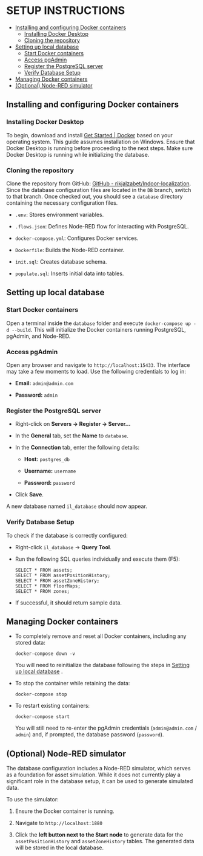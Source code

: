 # SETUP INSTRUCTIONS

- [Installing and configuring Docker containers](#installing-and-configuring-docker-containers)
  - [Installing Docker Desktop](#installing-docker-desktop)
  - [Cloning the repository](#cloning-the-repository)
- [Setting up local database](#setting-up-local-database)
  - [Start Docker containers](#start-docker-containers)
  - [Access pgAdmin](#access-pgadmin)
  - [Register the PostgreSQL server](#register-the-postgresql-server)
  - [Verify Database Setup](#verify-database-setup)
- [Managing Docker containers](#managing-docker-containers)
- [(Optional) Node-RED simulator](#optional-node-red-simulator)


## Installing and configuring Docker containers

### Installing Docker Desktop

To begin, download and install [Get Started | Docker](https://www.docker.com/get-started/) based on your operating system. This guide assumes installation on Windows. Ensure that Docker Desktop is running before proceeding to the next steps. Make sure Docker Desktop is running while initializing the database.



### Cloning the repository

Clone the repository from GitHub: [GitHub - rikjalzabet/Indoor-localization](https://github.com/rikjalzabet/Indoor-localization). Since the database configuration files are located in the `DB` branch, switch to that branch. Once checked out, you should see a `database` directory containing the necessary configuration files.

- `.env`: Stores environment variables.
    
- `.flows.json`: Defines Node-RED flow for interacting with PostgreSQL.
    
- `docker-compose.yml`: Configures Docker services.
    
- `Dockerfile`: Builds the Node-RED container.
    
- `init.sql`: Creates database schema.
    
- `populate.sql`: Inserts initial data into tables.
    

## Setting up local database

### Start Docker containers

Open a terminal inside the `database` folder and execute `docker-compose up -d --build`. This will initialize the Docker containers running PostgreSQL, pgAdmin, and Node-RED.


### Access pgAdmin

Open any browser and navigate to `http://localhost:15433`. The interface may take a few moments to load. Use the following credentials to log in:

- **Email:** `admin@admin.com`
    
- **Password:** `admin`
    

### Register the PostgreSQL server

- Right-click on **Servers → Register → Server...**
    
- In the **General** tab, set the **Name** to `database`.

- In the **Connection** tab, enter the following details:
    
    - **Host:** `postgres_db`
        
    - **Username:** `username`
        
    - **Password:** `password`
        
- Click **Save**.
    
A new database named `il_database` should now appear.



### Verify Database Setup

To check if the database is correctly configured:

- Right-click `il_database` → **Query Tool**.
    
- Run the following SQL queries individually and execute them (F5):
        
    ```
    SELECT * FROM assets;
    SELECT * FROM assetPositionHistory;
    SELECT * FROM assetZoneHistory;
    SELECT * FROM floorMaps;
    SELECT * FROM zones;
    ```
        
- If successful, it should return sample data.

    
## Managing Docker containers

- To completely remove and reset all Docker containers, including any stored data:
    
     ```docker-compose down -v ```
    
    You will need to reinitialize the database following the steps in [Setting up local database](#setting-up-local-database) .
    
- To stop the container while retaining the data:
    
     ```docker-compose stop ```
    
- To restart existing containers:
    
     ```docker-compose start ```
    
    You will still need to re-enter the pgAdmin credentials (`admin@admin.com` / `admin`) and, if prompted, the database password (`password`).
    

## (Optional) Node-RED simulator

The database configuration includes a Node-RED simulator, which serves as a foundation for asset simulation. While it does not currently play a significant role in the database setup, it can be used to generate simulated data.

To use the simulator:

1. Ensure the Docker container is running. 

2. Navigate to `http://localhost:1880`

3. Click the **left button next to the Start node** to generate data for the `assetPositionHistory` and `assetZoneHistory` tables. The generated data will be stored in the local database.
